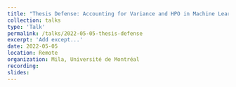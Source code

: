 ```yaml
---
title: "Thesis Defense: Accounting for Variance and HPO in Machine Learning Benchmarks"
collection: talks
type: 'Talk'
permalink: /talks/2022-05-05-thesis-defense
excerpt: 'Add except...'
date: 2022-05-05
location: Remote
organization: Mila, Université de Montréal
recording:
slides: 
---
```

